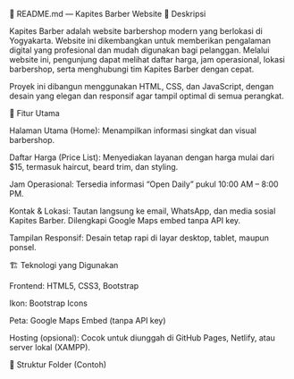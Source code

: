 🧔 README.md — Kapites Barber Website
📌 Deskripsi

Kapites Barber adalah website barbershop modern yang berlokasi di Yogyakarta. Website ini dikembangkan untuk memberikan pengalaman digital yang profesional dan mudah digunakan bagi pelanggan. Melalui website ini, pengunjung dapat melihat daftar harga, jam operasional, lokasi barbershop, serta menghubungi tim Kapites Barber dengan cepat.

Proyek ini dibangun menggunakan HTML, CSS, dan JavaScript, dengan desain yang elegan dan responsif agar tampil optimal di semua perangkat.

🎯 Fitur Utama

Halaman Utama (Home): Menampilkan informasi singkat dan visual barbershop.

Daftar Harga (Price List): Menyediakan layanan dengan harga mulai dari $15, termasuk haircut, beard trim, dan styling.

Jam Operasional: Tersedia informasi “Open Daily” pukul 10:00 AM – 8:00 PM.

Kontak & Lokasi: Tautan langsung ke email, WhatsApp, dan media sosial Kapites Barber. Dilengkapi Google Maps embed tanpa API key.

Tampilan Responsif: Desain tetap rapi di layar desktop, tablet, maupun ponsel.

🏗️ Teknologi yang Digunakan

Frontend: HTML5, CSS3, Bootstrap

Ikon: Bootstrap Icons

Peta: Google Maps Embed (tanpa API key)

Hosting (opsional): Cocok untuk diunggah di GitHub Pages, Netlify, atau server lokal (XAMPP).

🧭 Struktur Folder (Contoh)
